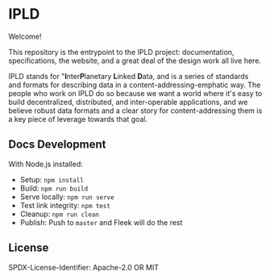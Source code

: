 IPLD
====

Welcome!

This repository is the entrypoint to the IPLD project:
documentation, specifications, the website, and a great deal of the design work all live here.

IPLD stands for "**I**nter**P**lanetary **L**inked **D**ata,
and is a series of standards and formats for describing data in a content-addressing-emphatic way.
The people who work on IPLD do so because we want a world where it's easy to build decentralized, distributed, and inter-operable applications,
and we believe robust data formats and a clear story for content-addressing them is a key piece of leverage towards that goal.


Docs Development
----------------

With Node.js installed:

* Setup: `npm install`
* Build: `npm run build`
* Serve locally: `npm run serve`
* Test link integrity: `npm test`
* Cleanup: `npm run clean`
* Publish: Push to `master` and Fleek will do the rest

License
-------

SPDX-License-Identifier: Apache-2.0 OR MIT
